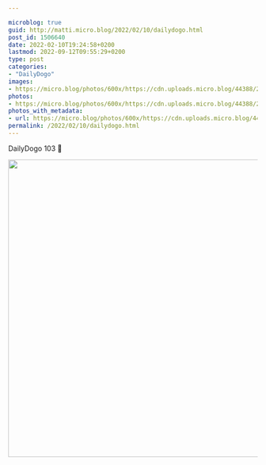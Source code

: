 ```yaml
---

microblog: true
guid: http://matti.micro.blog/2022/02/10/dailydogo.html
post_id: 1506640
date: 2022-02-10T19:24:58+0200
lastmod: 2022-09-12T09:55:29+0200
type: post
categories:
- "DailyDogo"
images:
- https://micro.blog/photos/600x/https://cdn.uploads.micro.blog/44388/2022/ee7278dfc2.jpg
photos:
- https://micro.blog/photos/600x/https://cdn.uploads.micro.blog/44388/2022/ee7278dfc2.jpg
photos_with_metadata:
- url: https://micro.blog/photos/600x/https://cdn.uploads.micro.blog/44388/2022/ee7278dfc2.jpg
permalink: /2022/02/10/dailydogo.html
---
```

DailyDogo 103 🐶

<img src="https://micro.blog/photos/600x/https://blog.martin-haehnel.de/uploads/2022/ee7278dfc2.jpg" width="600" height="600" alt="" />
